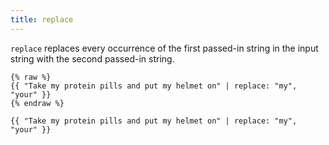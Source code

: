 ```yaml
---
title: replace
---
```


`replace` replaces every occurrence of the first passed-in string in the input string with the second passed-in string.

```liquid
{% raw %}
{{ "Take my protein pills and put my helmet on" | replace: "my", "your" }}
{% endraw %}
```

```text
{{ "Take my protein pills and put my helmet on" | replace: "my", "your" }}
```
